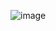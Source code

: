 ![image](https://user-images.githubusercontent.com/44756128/113497247-c2a61880-94c7-11eb-9eac-97a41ab2679a.png)
